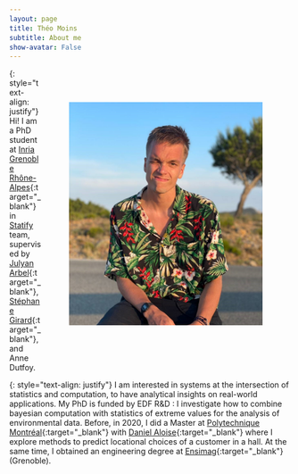 ```yaml
---
layout: page
title: Théo Moins
subtitle: About me
show-avatar: False
---
```


<img style="float: right;" src="/assets/img/photo_webpage2.jpg" height="400" hspace="50" vspace="60">

{: style="text-align: justify"}
Hi! I am a PhD student at [Inria Grenoble Rhône-Alpes](https://www.inria.fr/fr/centre-inria-grenoble-rhone-alpes){:target="_blank"} in [Statify](https://team.inria.fr/statify/) team, supervised by [Julyan Arbel](https://www.julyanarbel.com/){:target="_blank"}, [Stéphane Girard](http://mistis.inrialpes.fr/people/girard/){:target="_blank"}, and Anne Dutfoy.


{: style="text-align: justify"}
I am interested in systems at the intersection of statistics and computation, to have analytical insights on real-world applications. 
My PhD is funded by EDF R&D : I investigate how to combine bayesian computation with statistics of extreme values for the analysis of environmental data. 
Before, in 2020, I did a Master at [Polytechnique Montréal](https://www.polymtl.ca/){:target="_blank"} with [Daniel Aloise](https://www.polymtl.ca/expertises/aloise-daniel){:target="_blank"} where I explore methods to predict locational choices of a customer in a hall.
At the same time, I obtained an engineering degree at [Ensimag](https://ensimag.grenoble-inp.fr/){:target="_blank"} (Grenoble).



